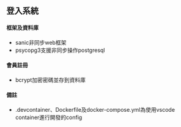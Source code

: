 ## 登入系統  
#### 框架及資料庫  
* sanic非同步web框架
* psycopg3支援非同步操作postgresql
#### 會員註冊  
* bcrypt加密密碼並存到資料庫  
#### 備註
* .devcontainer、Dockerfile及docker-compose.yml為使用vscode container進行開發的config  